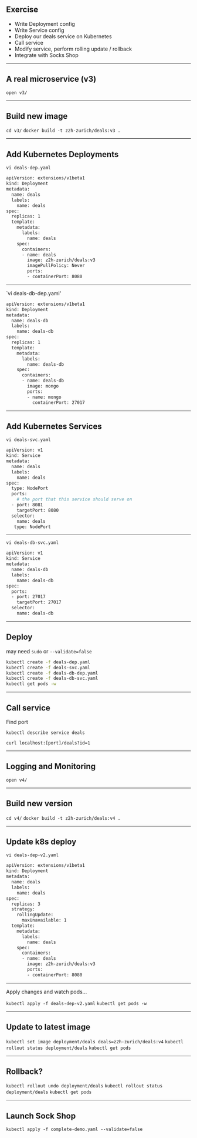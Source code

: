 ## Exercise

- Write Deployment config
- Write Service config
- Deploy our deals service on Kubernetes
- Call service
- Modify service, perform rolling update / rollback
- Integrate with Socks Shop

----

## A real microservice (v3)

`open v3/`

----

## Build new image

`cd v3/`
`docker build -t z2h-zurich/deals:v3 .`

----

## Add Kubernetes Deployments

`vi deals-dep.yaml`

```bash
apiVersion: extensions/v1beta1
kind: Deployment
metadata:
  name: deals
  labels:
    name: deals
spec:
  replicas: 1
  template:
    metadata:
      labels:
        name: deals
    spec:
      containers:
      - name: deals
        image: z2h-zurich/deals:v3
        imagePullPolicy: Never
        ports:
        - containerPort: 8080
```

----

`vi deals-db-dep.yaml'

```bash
apiVersion: extensions/v1beta1
kind: Deployment
metadata:
  name: deals-db
  labels:
    name: deals-db
spec:
  replicas: 1
  template:
    metadata:
      labels:
        name: deals-db
    spec:
      containers:
      - name: deals-db
        image: mongo
        ports:
        - name: mongo
          containerPort: 27017
```

----

## Add Kubernetes Services

`vi deals-svc.yaml`

```bash
apiVersion: v1
kind: Service
metadata:
  name: deals
  labels:
    name: deals
spec:
  type: NodePort
  ports:
    # the port that this service should serve on
  - port: 8081
    targetPort: 8080
  selector:
    name: deals
   type: NodePort
```

----

`vi deals-db-svc.yaml`

```bash
apiVersion: v1
kind: Service
metadata:
  name: deals-db
  labels:
    name: deals-db
spec:
  ports:
  - port: 27017
    targetPort: 27017
  selector:
    name: deals-db
```

----

## Deploy

may need `sudo` or `--validate=false`

```bash
kubectl create -f deals-dep.yaml
kubectl create -f deals-svc.yaml
kubectl create -f deals-db-dep.yaml
kubectl create -f deals-db-svc.yaml
kubectl get pods -w
```

----

## Call service

Find port

`kubectl describe service deals`

`curl localhost:[port]/deals?id=1`

----

## Logging and Monitoring

`open v4/`

----

## Build new version

`cd v4/`
`docker build -t z2h-zurich/deals:v4 .`

----

## Update k8s deploy

`vi deals-dep-v2.yaml`

```bash
apiVersion: extensions/v1beta1
kind: Deployment
metadata:
  name: deals
  labels:
    name: deals
spec:
  replicas: 3
  strategy:
    rollingUpdate:
      maxUnavailable: 1
  template:
    metadata:
      labels:
        name: deals
    spec:
      containers:
      - name: deals
        image: z2h-zurich/deals:v3
        ports:
        - containerPort: 8080
```

----

Apply changes and watch pods...

`kubectl apply -f deals-dep-v2.yaml`
`kubectl get pods -w`

----

## Update to latest image

`kubectl set image deployment/deals deals=z2h-zurich/deals:v4`
`kubectl rollout status deployment/deals`
`kubectl get pods`

----

## Rollback?

`kubectl rollout undo deployment/deals`
`kubectl rollout status deployment/deals`
`kubectl get pods`

----

## Launch Sock Shop

`kubectl apply -f complete-demo.yaml --validate=false`
